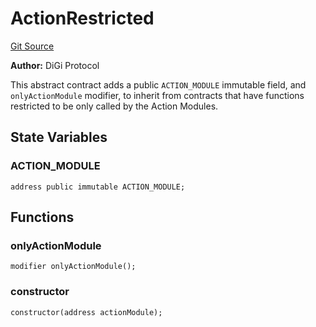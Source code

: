 # ActionRestricted
[Git Source](https://github.com/digiv3rse/protocol-contracts/blob/0d518167a484d4368bad0990424be098fe779fa4/contracts/modules/ActionRestricted.sol)

**Author:**
DiGi Protocol

This abstract contract adds a public `ACTION_MODULE` immutable field, and `onlyActionModule` modifier,
to inherit from contracts that have functions restricted to be only called by the Action Modules.


## State Variables
### ACTION_MODULE

```solidity
address public immutable ACTION_MODULE;
```


## Functions
### onlyActionModule


```solidity
modifier onlyActionModule();
```

### constructor


```solidity
constructor(address actionModule);
```

